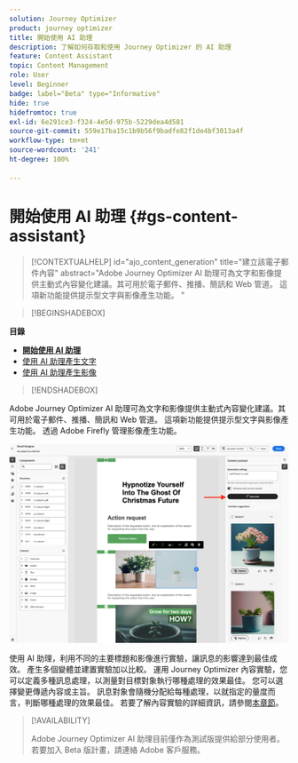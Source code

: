 ```yaml
---
solution: Journey Optimizer
product: journey optimizer
title: 開始使用 AI 助理
description: 了解如何存取和使用 Journey Optimizer 的 AI 助理
feature: Content Assistant
topic: Content Management
role: User
level: Beginner
badge: label="Beta" type="Informative"
hide: true
hidefromtoc: true
exl-id: 6e291ce3-f324-4e5d-975b-5229dea4d581
source-git-commit: 559e17ba15c1b9b56f9badfe82f1de4bf3013a4f
workflow-type: tm+mt
source-wordcount: '241'
ht-degree: 100%

---
```


# 開始使用 AI 助理 {#gs-content-assistant}

>[!CONTEXTUALHELP]
>id="ajo_content_generation"
>title="建立該電子郵件內容"
>abstract="Adobe Journey Optimizer AI 助理可為文字和影像提供主動式內容變化建議。其可用於電子郵件、推播、簡訊和 Web 管道。 這項新功能提供提示型文字與影像產生功能。 "

>[!BEGINSHADEBOX]

**目錄**

* **[開始使用 AI 助理](gs-generative.md)**
* [使用 AI 助理產生文字](generative-content.md)
* [使用 AI 助理產生影像](generative-image.md)

>[!ENDSHADEBOX]

Adobe Journey Optimizer AI 助理可為文字和影像提供主動式內容變化建議。其可用於電子郵件、推播、簡訊和 Web 管道。 這項新功能提供提示型文字與影像產生功能。 透過 Adobe Firefly 管理影像產生功能。

![](assets/image-gen-ai.png)

使用 AI 助理，利用不同的主要標題和影像進行實驗，讓訊息的影響達到最佳成效。 產生多個變體並建置實驗加以比較。 運用 Journey Optimizer 內容實驗，您可以定義多種訊息處理，以測量對目標對象執行哪種處理的效果最佳。 您可以選擇變更傳遞內容或主旨。 訊息對象會隨機分配給每種處理，以就指定的量度而言，判斷哪種處理的效果最佳。 若要了解內容實驗的詳細資訊，請參閱[本章節](../campaigns/content-experiment.md)。

>[!AVAILABILITY]
>
>Adobe Journey Optimizer AI 助理目前僅作為測試版提供給部分使用者。 若要加入 Beta 版計畫，請連絡 Adobe 客戶服務。
